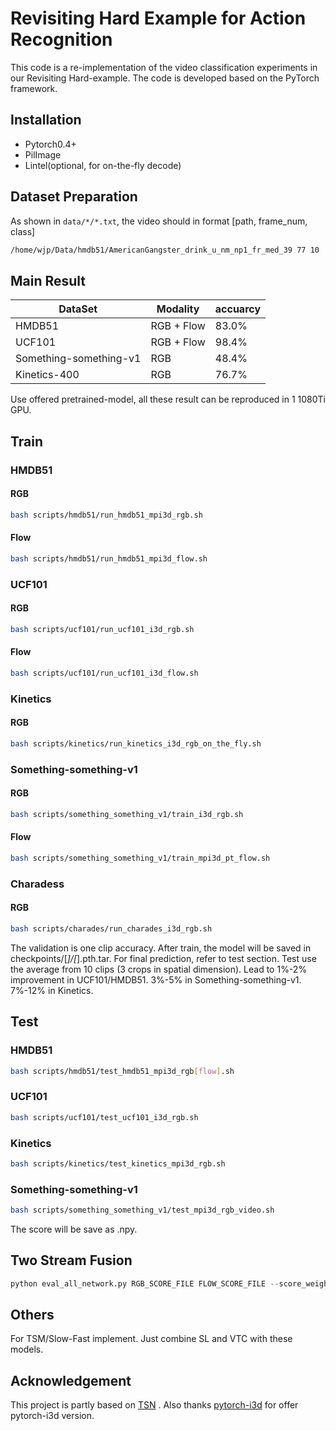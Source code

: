 # Revisiting Hard Example for Action Recognition
This code is a re-implementation of the video 
classification experiments in our Revisiting Hard-example. The code is developed based on the PyTorch framework.


## Installation
- Pytorch0.4+
- PilImage
- Lintel(optional, for on-the-fly decode)


## Dataset Preparation
As shown in `data/*/*.txt`, the video should in format [path, frame_num, class]
```bash
/home/wjp/Data/hmdb51/AmericanGangster_drink_u_nm_np1_fr_med_39 77 10
```

## Main Result

DataSet |Modality| accuarcy
---- | ---|---
HMDB51 | RGB + Flow|83.0%
UCF101 |  RGB + Flow|98.4%
Something-something-v1 |RGB| 48.4%
Kinetics-400|RGB|76.7%

Use offered pretrained-model, all these result can be reproduced in 1 1080Ti GPU.

## Train
### HMDB51
#### RGB
```bash
bash scripts/hmdb51/run_hmdb51_mpi3d_rgb.sh
```
#### Flow
```bash
bash scripts/hmdb51/run_hmdb51_mpi3d_flow.sh
```
### UCF101
#### RGB
```bash
bash scripts/ucf101/run_ucf101_i3d_rgb.sh
```
#### Flow
```bash
bash scripts/ucf101/run_ucf101_i3d_flow.sh
```
### Kinetics
#### RGB
```bash
bash scripts/kinetics/run_kinetics_i3d_rgb_on_the_fly.sh
```
### Something-something-v1
#### RGB
```bash
bash scripts/something_something_v1/train_i3d_rgb.sh
```
#### Flow
```bash
bash scripts/something_something_v1/train_mpi3d_pt_flow.sh
```
### Charadess
#### RGB
```bash
bash scripts/charades/run_charades_i3d_rgb.sh
```
The validation is one clip accuracy. After train, the model will be saved in checkpoints/[*]/[*].pth.tar. For final prediction, refer to test section. Test use the average from 10 clips (3 crops in spatial dimension). Lead to 1%-2% improvement in UCF101/HMDB51. 3%-5% in Something-something-v1. 7%-12% in Kinetics. 

## Test
### HMDB51
```bash
bash scripts/hmdb51/test_hmdb51_mpi3d_rgb[flow].sh
```
### UCF101
```bash
bash scripts/ucf101/test_ucf101_i3d_rgb.sh
```

### Kinetics
```bash
bash scripts/kinetics/test_kinetics_mpi3d_rgb.sh
```
### Something-something-v1
```bash
bash scripts/something_something_v1/test_mpi3d_rgb_video.sh
```

The score will be save as .npy.
## Two Stream Fusion
```python
python eval_all_network.py RGB_SCORE_FILE FLOW_SCORE_FILE --score_weights 1 1.5

```

## Others
For TSM/Slow-Fast implement. Just combine SL and VTC with these models.

## Acknowledgement
This project is partly based on [TSN](https://github.com/yjxiong/tsn-pytorch) . Also thanks [pytorch-i3d](https://github.com/hassony2/kinetics_i3d_pytorch)
for offer pytorch-i3d version.


